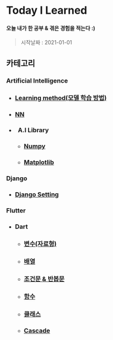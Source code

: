 # Today I Learned

#### 오늘 내가 한 공부 & 겪은 경험을 적는다 :)

> 시작날짜 : 2021-01-01

## 카테고리

### Artificial Intelligence

- ### [Learning method(모델 학습 방법)](https://github.com/BOSOEK/TIL/blob/main/A.I/Supervised%20learning.md)
- ### [NN]()
- ### &nbsp;&nbsp;A.I Library
  - ### [Numpy](https://github.com/BOSOEK/TIL/blob/main/A.I/Librarys/Numpy.md)
  - ### [Matplotlib](https://github.com/BOSOEK/TIL/blob/main/A.I/Librarys/matplotlib.md)

### Django

- ### [Django Setting](https://github.com/BOSOEK/TIL/blob/main/Django/Django_Setting.md)

### Flutter

- ### Dart
  - ### [변수(자료형)](https://github.com/BOSOEK/TIL/blob/main/Dart/Variable.md)
  - ### [배열](https://github.com/BOSOEK/TIL/blob/main/Dart/%20Arrangement.md)
  - ### [조건문 & 반봅문](https://github.com/BOSOEK/TIL/blob/main/Dart/Loob%26%20Conditional.md)
  - ### [함수](https://github.com/BOSOEK/TIL/blob/main/Dart/%20function.md)
  - ### [클래스](https://github.com/BOSOEK/TIL/blob/main/Dart/class.md)
  - ### [Cascade](https://github.com/BOSOEK/TIL/blob/main/Dart/Casecade.md)


